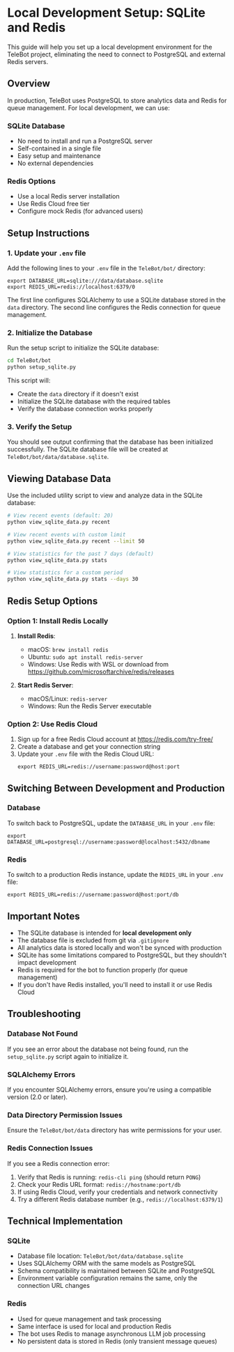 # Local Development Setup: SQLite and Redis

This guide will help you set up a local development environment for the TeleBot project, eliminating the need to connect to PostgreSQL and external Redis servers.

## Overview

In production, TeleBot uses PostgreSQL to store analytics data and Redis for queue management. For local development, we can use:

### SQLite Database
- No need to install and run a PostgreSQL server
- Self-contained in a single file
- Easy setup and maintenance
- No external dependencies

### Redis Options
- Use a local Redis server installation
- Use Redis Cloud free tier
- Configure mock Redis (for advanced users)

## Setup Instructions

### 1. Update your `.env` file

Add the following lines to your `.env` file in the `TeleBot/bot/` directory:

```
export DATABASE_URL=sqlite:///data/database.sqlite
export REDIS_URL=redis://localhost:6379/0
```

The first line configures SQLAlchemy to use a SQLite database stored in the `data` directory.
The second line configures the Redis connection for queue management.

### 2. Initialize the Database

Run the setup script to initialize the SQLite database:

```bash
cd TeleBot/bot
python setup_sqlite.py
```

This script will:
- Create the `data` directory if it doesn't exist
- Initialize the SQLite database with the required tables
- Verify the database connection works properly

### 3. Verify the Setup

You should see output confirming that the database has been initialized successfully. The SQLite database file will be created at `TeleBot/bot/data/database.sqlite`.

## Viewing Database Data

Use the included utility script to view and analyze data in the SQLite database:

```bash
# View recent events (default: 20)
python view_sqlite_data.py recent

# View recent events with custom limit
python view_sqlite_data.py recent --limit 50

# View statistics for the past 7 days (default)
python view_sqlite_data.py stats

# View statistics for a custom period
python view_sqlite_data.py stats --days 30
```

## Redis Setup Options

### Option 1: Install Redis Locally

1. **Install Redis**:
   - macOS: `brew install redis`
   - Ubuntu: `sudo apt install redis-server`
   - Windows: Use Redis with WSL or download from https://github.com/microsoftarchive/redis/releases

2. **Start Redis Server**:
   - macOS/Linux: `redis-server`
   - Windows: Run the Redis Server executable

### Option 2: Use Redis Cloud

1. Sign up for a free Redis Cloud account at https://redis.com/try-free/
2. Create a database and get your connection string
3. Update your `.env` file with the Redis Cloud URL:
   ```
   export REDIS_URL=redis://username:password@host:port
   ```

## Switching Between Development and Production

### Database

To switch back to PostgreSQL, update the `DATABASE_URL` in your `.env` file:

```
export DATABASE_URL=postgresql://username:password@localhost:5432/dbname
```

### Redis

To switch to a production Redis instance, update the `REDIS_URL` in your `.env` file:

```
export REDIS_URL=redis://username:password@host:port/db
```

## Important Notes

- The SQLite database is intended for **local development only**
- The database file is excluded from git via `.gitignore`
- All analytics data is stored locally and won't be synced with production
- SQLite has some limitations compared to PostgreSQL, but they shouldn't impact development
- Redis is required for the bot to function properly (for queue management)
- If you don't have Redis installed, you'll need to install it or use Redis Cloud

## Troubleshooting

### Database Not Found

If you see an error about the database not being found, run the `setup_sqlite.py` script again to initialize it.

### SQLAlchemy Errors

If you encounter SQLAlchemy errors, ensure you're using a compatible version (2.0 or later).

### Data Directory Permission Issues

Ensure the `TeleBot/bot/data` directory has write permissions for your user.

### Redis Connection Issues

If you see a Redis connection error:

1. Verify that Redis is running: `redis-cli ping` (should return `PONG`)
2. Check your Redis URL format: `redis://hostname:port/db` 
3. If using Redis Cloud, verify your credentials and network connectivity
4. Try a different Redis database number (e.g., `redis://localhost:6379/1`)

## Technical Implementation

### SQLite
- Database file location: `TeleBot/bot/data/database.sqlite`
- Uses SQLAlchemy ORM with the same models as PostgreSQL
- Schema compatibility is maintained between SQLite and PostgreSQL
- Environment variable configuration remains the same, only the connection URL changes

### Redis
- Used for queue management and task processing
- Same interface is used for local and production Redis
- The bot uses Redis to manage asynchronous LLM job processing
- No persistent data is stored in Redis (only transient message queues)